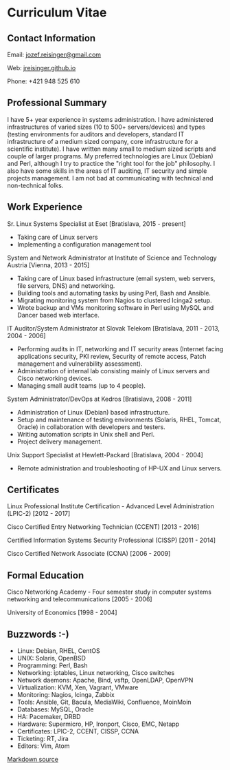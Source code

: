 Curriculum Vitae
================

Contact Information
-------------------

Email: <jozef.reisinger@gmail.com>

Web: [jreisinger.github.io](http://jreisinger.github.io)

Phone: +421 948 525 610

Professional Summary
--------------------

I have 5+ year experience in systems administration. I have administered
infrastructures of varied sizes (10 to 500+ servers/devices) and types (testing
environments for auditors and developers, standard IT infrastructure of a
medium sized company, core infrastructure for a scientific institute). I have
written many small to medium sized scripts and couple of larger programs. My
preferred technologies are Linux (Debian) and Perl, although I try to practice
the "right tool for the job" philosophy. I also have some skills in the areas
of IT auditing, IT security and simple projects management. I am not bad at
communicating with technical and non-technical folks.

Work Experience
---------------

Sr. Linux Systems Specialist
at Eset [Bratislava, 2015 - present]

* Taking care of Linux servers
* Implementing a configuration management tool

System and Network Administrator
at Institute of Science and Technology Austria [Vienna, 2013 - 2015]

* Taking care of Linux based infrastructure (email system, web servers, file
  servers, DNS) and networking.
* Building tools and automating tasks by using Perl, Bash and Ansible.
* Migrating monitoring system from Nagios to clustered Icinga2 setup.
* Wrote backup and VMs monitoring software in Perl using MySQL and Dancer based
  web interface.

IT Auditor/System Administrator
at Slovak Telekom [Bratislava, 2011 - 2013, 2004 - 2006]

* Performing audits in IT, networking and IT security areas (Internet facing
  applications security, PKI review, Security of remote access, Patch 
  management and vulnerability assessment).
* Administration of internal lab consisting mainly of Linux servers and Cisco
  networking devices.
* Managing small audit teams (up to 4 people).

System Administrator/DevOps
at Kedros [Bratislava, 2008 - 2011]

* Administration of Linux (Debian) based infrastructure.
* Setup and maintenance of testing environments (Solaris, RHEL, Tomcat, Oracle)
  in collaboration with developers and testers.
* Writing automation scripts in Unix shell and Perl.
* Project delivery management.

Unix Support Specialist
at Hewlett-Packard [Bratislava, 2004 - 2004]

* Remote administration and troubleshooting of HP-UX and Linux servers.

Certificates
------------

Linux Professional Institute Certification - Advanced Level Administration 
(LPIC-2) [2012 - 2017]

Cisco Certified Entry Networking Technician (CCENT) [2013 - 2016]

Certified Information Systems Security Professional (CISSP) [2011 - 2014]

Cisco Certified Network Associate (CCNA) [2006 - 2009]

Formal Education
----------------

Cisco Networking Academy - Four semester study in computer systems networking 
and telecommunications [2005 - 2006]

University of Economics [1998 - 2004]

Buzzwords :-)
-------------

* Linux: Debian, RHEL, CentOS
* UNIX: Solaris, OpenBSD
* Programming: Perl, Bash
* Networking: iptables, Linux networking, Cisco switches
* Network daemons: Apache, Bind, vsftp, OpenLDAP, OpenVPN
* Virtualization: KVM, Xen, Vagrant, VMware
* Monitoring: Nagios, Icinga, Zabbix
* Tools: Ansible, Git, Bacula, MediaWiki, Confluence, MoinMoin
* Databases: MySQL, Oracle
* HA: Pacemaker, DRBD
* Hardware: Supermicro, HP, Ironport, Cisco, EMC, Netapp
* Certificates: LPIC-2, CCENT, CISSP, CCNA
* Ticketing: RT, Jira
* Editors: Vim, Atom

[Markdown source](cv.md)
